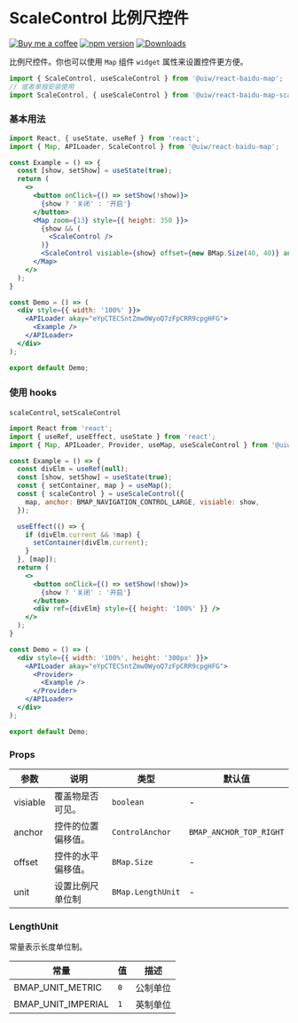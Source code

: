 ScaleControl 比例尺控件
===

[![Buy me a coffee](https://img.shields.io/badge/Buy%20me%20a%20coffee-048754?logo=buymeacoffee)](https://jaywcjlove.github.io/#/sponsor)
[![npm version](https://img.shields.io/npm/v/@uiw/react-baidu-map-scale-control.svg)](https://www.npmjs.com/package/@uiw/react-baidu-map-scale-control)
[![Downloads](https://img.shields.io/npm/dm/@uiw/react-baidu-map-scale-control.svg?style=flat)](https://www.npmjs.com/package/@uiw/react-baidu-map-scale-control)

比例尺控件。你也可以使用 `Map` 组件 `widget` 属性来设置控件更方便。

```jsx
import { ScaleControl, useScaleControl } from '@uiw/react-baidu-map';
// 或者单独安装使用
import ScaleControl, { useScaleControl } from '@uiw/react-baidu-map-scale-control';
```

### 基本用法

```jsx mdx:preview
import React, { useState, useRef } from 'react';
import { Map, APILoader, ScaleControl } from '@uiw/react-baidu-map';

const Example = () => {
  const [show, setShow] = useState(true);
  return (
    <>
      <button onClick={() => setShow(!show)}>
        {show ? '关闭' : '开启'}
      </button>
      <Map zoom={13} style={{ height: 350 }}>
        {show && (
          <ScaleControl />
        )}
        <ScaleControl visiable={show} offset={new BMap.Size(40, 40)} anchor={BMAP_ANCHOR_TOP_RIGHT} />
      </Map>
    </>
  );
}

const Demo = () => (
  <div style={{ width: '100%' }}>
    <APILoader akay="eYpCTECSntZmw0WyoQ7zFpCRR9cpgHFG">
      <Example />
    </APILoader>
  </div>
);

export default Demo;
```


### 使用 hooks

`scaleControl`, `setScaleControl`

```jsx mdx:preview
import React from 'react';
import { useRef, useEffect, useState } from 'react';
import { Map, APILoader, Provider, useMap, useScaleControl } from '@uiw/react-baidu-map';

const Example = () => {
  const divElm = useRef(null);
  const [show, setShow] = useState(true);
  const { setContainer, map } = useMap();
  const { scaleControl } = useScaleControl({
    map, anchor: BMAP_NAVIGATION_CONTROL_LARGE, visiable: show,
  });

  useEffect(() => {
    if (divElm.current && !map) {
      setContainer(divElm.current);
    }
  }, [map]);
  return (
    <>
      <button onClick={() => setShow(!show)}>
        {show ? '关闭' : '开启'}
      </button>
      <div ref={divElm} style={{ height: '100%' }} />
    </>
  );
}

const Demo = () => (
  <div style={{ width: '100%', height: '300px' }}>
    <APILoader akay="eYpCTECSntZmw0WyoQ7zFpCRR9cpgHFG">
      <Provider>
        <Example />
      </Provider>
    </APILoader>
  </div>
);

export default Demo;
```

### Props

| 参数 | 说明 | 类型 | 默认值 |
| ----- | ----- | ----- | ----- |
| visiable | 覆盖物是否可见。 | `boolean` | - |
| anchor | 控件的位置偏移值。| `ControlAnchor` | `BMAP_ANCHOR_TOP_RIGHT` |
| offset | 控件的水平偏移值。 | `BMap.Size` | - |
| unit | 设置比例尺单位制 | `BMap.LengthUnit` | - |

### LengthUnit

常量表示长度单位制。

| 常量 | 值 | 描述 |
| ----- | ----- | ----- |
| BMAP_UNIT_METRIC | `0` | 公制单位 |
| BMAP_UNIT_IMPERIAL | `1` | 英制单位 |
